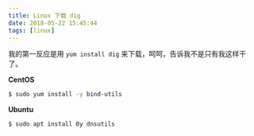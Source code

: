 ```yaml
---
title: Linux 下载 dig
date: 2018-05-22 15:45:44
tags: [linux]
---
```


我的第一反应是用 `yum install dig` 来下载，呵呵，告诉我不是只有我这样干了。

<!-- more --><!-- toc -->

**CentOS**

```bash
$ sudo yum install -y bind-utils
```

**Ubuntu**

```bash
$ sudo apt install 0y dnsutils
```
